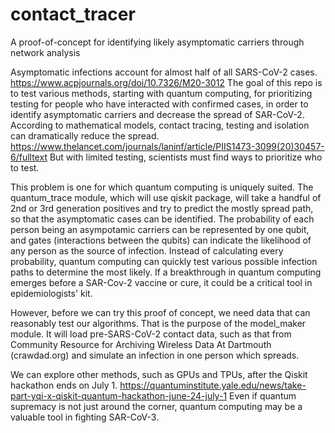 # contact_tracer
A proof-of-concept for identifying likely asymptomatic carriers through network analysis

Asymptomatic infections account for almost half of all SARS-CoV-2 cases. https://www.acpjournals.org/doi/10.7326/M20-3012
The goal of this repo is to test various methods, starting with quantum computing, for prioritizing testing for people who
have interacted with confirmed cases, in order to identify asymptomatic carriers and decrease the spread of SAR-CoV-2.
According to mathematical models, contact tracing, testing and isolation can dramatically reduce the spread.
https://www.thelancet.com/journals/laninf/article/PIIS1473-3099(20)30457-6/fulltext
But with limited testing, scientists must find ways to prioritize who to test.

This problem is one for which quantum computing is uniquely suited. The quantum_trace module,
which will use qiskit package, will take a handful of 2nd or 3rd generation positives and try to predict the mostly spread
path, so that the asymptomatic cases can be identified. The probability of each person being an asympotamic
carriers can be represented by one qubit, and gates (interactions between the qubits) can indicate the likelihood of any
person as the source of infection. Instead of calculating every probability, quantum computing can quickly test various
possible infection paths to determine the most likely. If a breakthrough in quantum computing emerges before a SAR-Cov-2
vaccine or cure, it could be a critical tool in epidemiologists' kit.

However, before we can try this proof of concept, we need data that can reasonably test our algorithms. That is the purpose
of the model_maker module. It will load pre-SARS-CoV-2 contact data, such as that from Community Resource for Archiving 
Wireless Data At Dartmouth (crawdad.org) and simulate an infection in one person which spreads.

We can explore other methods, such as GPUs and TPUs, after the Qiskit hackathon ends on July 1.
https://quantuminstitute.yale.edu/news/take-part-yqi-x-qiskit-quantum-hackathon-june-24-july-1
Even if quantum supremacy is not just around the corner, quantum computing may be a valuable tool in fighting SAR-CoV-3.
